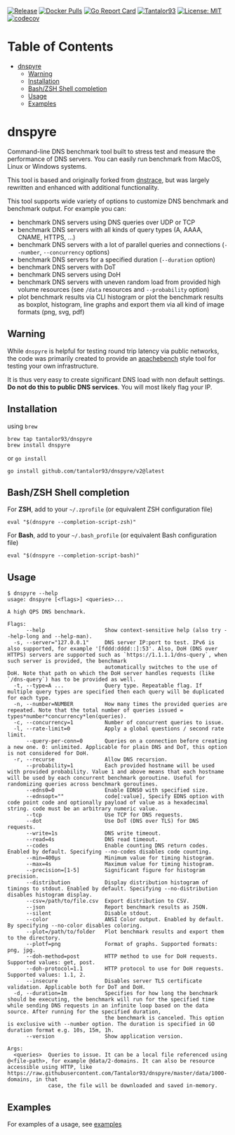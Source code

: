 [![Release](https://img.shields.io/github/release/Tantalor93/dnspyre/all.svg)](https://github.com/tantalor93/dnspyre/releases)
[![Docker Pulls](https://img.shields.io/docker/pulls/tantalor93/dnspyre.svg)](https://hub.docker.com/r/tantalor93/dnspyre)
[![Go Report Card](https://goreportcard.com/badge/github.com/tantalor93/dnspyre/v2)](https://goreportcard.com/report/github.com/tantalor93/dnspyre/v2)
[![Tantalor93](https://circleci.com/gh/Tantalor93/dnspyre/tree/master.svg?style=svg)](https://circleci.com/gh/Tantalor93/dnspyre?branch=master)
[![License: MIT](https://img.shields.io/badge/License-MIT-yellow.svg)](https://github.com/tantalor93/dnspyre/v2/blob/master/LICENSE)
[![codecov](https://codecov.io/gh/Tantalor93/dnspyre/branch/master/graph/badge.svg?token=MC6PK2OLMK)](https://codecov.io/gh/Tantalor93/dnspyre)

# Table of Contents
- [dnspyre](#dnspyre)
    * [Warning](#warning)
    * [Installation](#installation)
    * [Bash/ZSH Shell completion](#Bash/ZSH-Shell-completion)
    * [Usage](#usage)
    * [Examples](#examples)

# dnspyre

Command-line DNS benchmark tool built to stress test and measure the performance of DNS servers. You can easily run benchmark from MacOS, Linux or Windows systems.

This tool is based and originally forked from [dnstrace](https://github.com/redsift/dnstrace), but was largely rewritten and enhanced with additional functionality.

This tool supports wide variety of options to customize DNS benchmark and benchmark output. For example you can:
* benchmark DNS servers using DNS queries over UDP or TCP
* benchmark DNS servers with all kinds of query types (A, AAAA, CNAME, HTTPS, ...)
* benchmark DNS servers with a lot of parallel queries and connections (`--number`, `--concurrency` options)
* benchmark DNS servers for a specified duration (`--duration` option)
* benchmark DNS servers with DoT
* benchmark DNS servers using DoH 
* benchmark DNS servers with uneven random load from provided high volume resources (see `/data` resources and `--probability` option)  
* plot benchmark results via CLI histogram or plot the benchmark results as boxplot, histogram, line graphs and export them via all kind of image formats (png, svg, pdf)

## Warning

While `dnspyre` is helpful for testing round trip latency via public networks,
the code was primarily created to provide an [apachebench](https://en.wikipedia.org/wiki/ApacheBench)
style tool for testing your own infrastructure.

It is thus very easy to create significant DNS load with non default settings.
**Do not do this to public DNS services**. You will most likely flag your IP.

## Installation 
using `brew`
```
brew tap tantalor93/dnspyre
brew install dnspyre
```

or `go install`
```
go install github.com/tantalor93/dnspyre/v2@latest
```

## Bash/ZSH Shell completion
For **ZSH**, add to your `~/.zprofile` (or equivalent ZSH configuration file)
```
eval "$(dnspyre --completion-script-zsh)"
```

For **Bash**, add to your `~/.bash_profile` (or equivalent Bash configuration file)
```
eval "$(dnspyre --completion-script-bash)"
```

## Usage

```
$ dnspyre --help
usage: dnspyre [<flags>] <queries>...

A high QPS DNS benchmark.

Flags:
      --help                   Show context-sensitive help (also try --help-long and --help-man).
  -s, --server="127.0.0.1"     DNS server IP:port to test. IPv6 is also supported, for example '[fddd:dddd::]:53'. Also, DoH (DNS over HTTPS) servers are supported such as `https://1.1.1.1/dns-query`, when such server is provided, the benchmark
                               automatically switches to the use of DoH. Note that path on which the DoH server handles requests (like `/dns-query`) has to be provided as well.
  -t, --type=A ...             Query type. Repeatable flag. If multiple query types are specified then each query will be duplicated for each type.
  -n, --number=NUMBER          How many times the provided queries are repeated. Note that the total number of queries issued = types*number*concurrency*len(queries).
  -c, --concurrency=1          Number of concurrent queries to issue.
  -l, --rate-limit=0           Apply a global questions / second rate limit.
      --query-per-conn=0       Queries on a connection before creating a new one. 0: unlimited. Applicable for plain DNS and DoT, this option is not considered for DoH.
  -r, --recurse                Allow DNS recursion.
      --probability=1          Each provided hostname will be used with provided probability. Value 1 and above means that each hostname will be used by each concurrent benchmark goroutine. Useful for randomizing queries across benchmark goroutines.
      --edns0=0                Enable EDNS0 with specified size.
      --ednsopt=""             code[:value], Specify EDNS option with code point code and optionally payload of value as a hexadecimal string. code must be an arbitrary numeric value.
      --tcp                    Use TCP for DNS requests.
      --dot                    Use DoT (DNS over TLS) for DNS requests.
      --write=1s               DNS write timeout.
      --read=4s                DNS read timeout.
      --codes                  Enable counting DNS return codes. Enabled by default. Specifying --no-codes disables code counting.
      --min=400µs              Minimum value for timing histogram.
      --max=4s                 Maximum value for timing histogram.
      --precision=[1-5]        Significant figure for histogram precision.
      --distribution           Display distribution histogram of timings to stdout. Enabled by default. Specifying --no-distribution disables histogram display.
      --csv=/path/to/file.csv  Export distribution to CSV.
      --json                   Report benchmark results as JSON.
      --silent                 Disable stdout.
      --color                  ANSI Color output. Enabled by default. By specifying --no-color disables coloring.
      --plot=/path/to/folder   Plot benchmark results and export them to the directory.
      --plotf=png              Format of graphs. Supported formats: png, jpg.
      --doh-method=post        HTTP method to use for DoH requests. Supported values: get, post.
      --doh-protocol=1.1       HTTP protocol to use for DoH requests. Supported values: 1.1, 2.
      --insecure               Disables server TLS certificate validation. Applicable both for DoT and DoH.
  -d, --duration=1m            Specifies for how long the benchmark should be executing, the benchmark will run for the specified time while sending DNS requests in an infinite loop based on the data source. After running for the specified duration,
                               the benchmark is canceled. This option is exclusive with --number option. The duration is specified in GO duration format e.g. 10s, 15m, 1h.
      --version                Show application version.

Args:
  <queries>  Queries to issue. It can be a local file referenced using @<file-path>, for example @data/2-domains. It can also be resource accessible using HTTP, like https://raw.githubusercontent.com/Tantalor93/dnspyre/master/data/1000-domains, in that
             case, the file will be downloaded and saved in-memory.
```

## Examples

For examples of a usage, see [examples](docs/examples.md)
